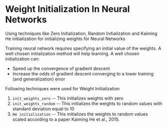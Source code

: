 # Weight Initialization In Neural Networks
Using techniques like Zero Initialization, Random Initialization and Kaiming He initialization for initializing weights for Neural Networks

Training neural network requires specifying an initial value of the weights. A well chosen initialization method will help learning. 
A well chosen initialization can:

- Speed up the convergence of gradient descent
- Increase the odds of gradient descent converging to a lower training (and generalization) error


Following techniques were used for Weight Initialization

1. `init_weights_zero` -- This initializes weights with zero
2. `init_weights_random` -- This initializes the weights to random values with standard deviation equal to 10
3. `He initialization` -- This initializes the weights to random values scaled according to a paper Kaiming He et al., 2015.

